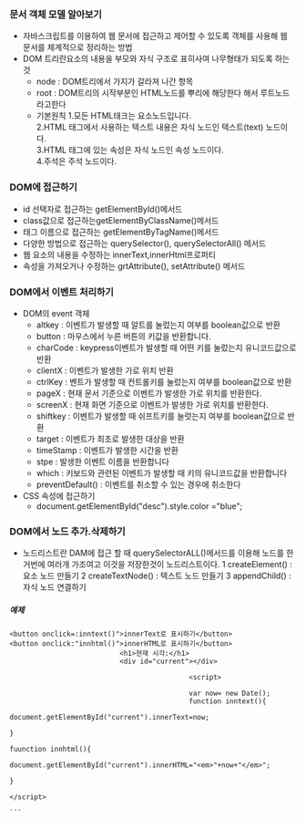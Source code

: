 ### 문서 객체 모델 알아보기

* 자바스크립트를 이용하여 웹 문서에 접근하고 제어할 수 있도록 객체를 사용해 웹 문서를 체계적으로 정리하는 방법
* DOM 트리란요소의 내용을 부모와 자식 구조로 표히사여 나무형태가 되도록 하는것
    * node : DOM트리에서 가지가 갈라져 나간 항목
    * root : DOM트리의 시작부분인 HTML노드를 뿌리에 해당한다 해서 루트노드라고한다
    * 기본원칙
      1.모든 HTML태크는 요소노드입니다.   
      2.HTML 태그에서 사용하는 텍스트 내용은 자식 노드인 텍스트(text) 노드이다.   
      3.HTML 태그에 있는 속성은 자식 노드인 속성 노드이다.   
      4.주석은 주석 노드이다.   
### DOM에 접근하기
* id 선택자로 접근하는 getElementById()메서드
* class값으로 접근하는getElementByClassName()메서드
* 태그 이름으로 접근하는 getElementByTagName()메서드
* 다양한 방법으로 접근하는 querySelector(), querySelectorAll() 메서드
* 웹 요소의 내용을 수정하는 innerText,innerHtml프로퍼티
* 속성을 가져오거나 수정하는 grtAttribute(), setAttribute() 메서드


### DOM에서 이벤트 처리하기
* DOM의 event 객체
  * altkey : 이벤트가 발생할 때 알트를 눌렀는지 여부를 boolean값으로 반환
  * button : 마우스에서 누른 버튼의 키값을 반환합니다.
  * charCode : keypress이벤트가 발생할 때 어떤 키를 눌렀는지 유니코드값으로 반환
  * clientX : 이벤트가 발생한 가로 위치 반환
  * ctrlKey : 벤트가 발생할 때 컨트롤키를 눌렀는지 여부를 boolean값으로 반환
  * pageX : 현재 문서 기준으로 이벤트가 발생한 가로 위치를 반환한다.
  * screenX : 현재 화면 기준으로 이벤트가 발생한 가로 위치를 반환한다.
  * shiftkey : 이벤트가 발생할 때 쉬프트키를 눌럿는지 여부를 boolean값으로 반환
  * target : 이벤트가 최초로 발생한 대상을 반환
  * timeStamp : 이벤트가 발생한 시간을 반환
  * stpe : 발생한 이벤트 이름을 반환합니다
  * which : 키보드와 관련된 이벤트가 발생할 때 키의 유니코드값을 반환합니다
  * preventDefault() : 이벤트를 취소할 수 있는 경우에 취소한다
* CSS 속성에 접근하기
  * document.getElementById("desc").style.color ="blue";

### DOM에서 노드 추가.삭제하기
* 노드리스트란 DAM에 접근 할 때 querySelectorALL()메서드를 이용해 노드를 한거번에 여러개 가조여고 이것을 저장한것이 노드리스트이다.
1 createElement() : 요소 노드 만들기
2 createTextNode() : 텍스트 노드 만들기
3 appendChild() : 자식 노드 연결하기

##### 예제
```
<button onclick=:inntext()">innerText로 표시하기</button>
<button onclick:"innhtml()">innerHTML로 표시하기</button>
                           <h1>현재 시각:</h1>
                           <div id="current"></div>
                                            
                                            <script>
                                            
                                            var now= new Date();
                                            function inntext(){
                                            document.getElementById("current").innerText=now;
                                                                             }
                                                                             fuunction innhtml(){
                                                                             document.getElementById("current").innerHTML="<em>"+now+"</em>";
                                                                             }
                                                                             </script>
                                                                             ```
                        
                                                      
